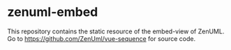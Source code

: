 # zenuml-embed
This repository contains the static resource of the embed-view of ZenUML. Go to https://github.com/ZenUml/vue-sequence for source code.
